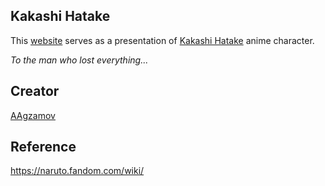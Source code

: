 ## Kakashi Hatake

This [website](https://aagzamov.github.io/KakashiHatake/) serves as a presentation of [Kakashi Hatake](https://naruto.fandom.com/wiki/Kakashi_Hatake) anime character.


*To the man who lost everything...*

## Creator

[AAgzamov](https://github.com/AAgzamov)


## Reference
https://naruto.fandom.com/wiki/
